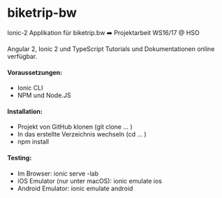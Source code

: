 # biketrip-bw
Ionic-2 Applikation für biketrip.bw ➡️ Projektarbeit WS16/17 @ HSO

Angular 2, Ionic 2 und TypeScript Tutorials und Dokumentationen online verfügbar.

#### Voraussetzungen:
- Ionic CLI
- NPM und Node.JS

#### Installation:
- Projekt von GitHub klonen (git clone ... )
- In das erstellte Verzeichnis wechseln (cd ... )
- npm install

#### Testing:
- Im Browser: ionic serve -lab
- iOS Emulator (nur unter macOS): ionic emulate ios
- Android Emulator: ionic emulate android

